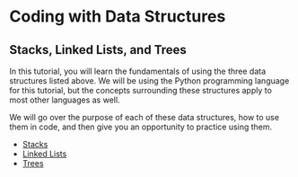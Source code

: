 # Coding with Data Structures
## Stacks, Linked Lists, and Trees

In this tutorial, you will learn the fundamentals of using the three data structures listed above. We will be using the Python programming language for this tutorial, but the concepts surrounding these structures apply to most other languages as well.

We will go over the purpose of each of these data structures, how to use them in code, and then give you an opportunity to practice using them. 

* [Stacks](stacks.md)
* [Linked Lists](linked_lists.md)
* [Trees](trees.md)



